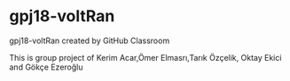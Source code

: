 # gpj18-voltRan
gpj18-voltRan created by GitHub Classroom

This is group project of Kerim Acar,Ömer Elmasrı,Tarık Özçelik, Oktay Ekici and Gökçe Ezeroğlu
